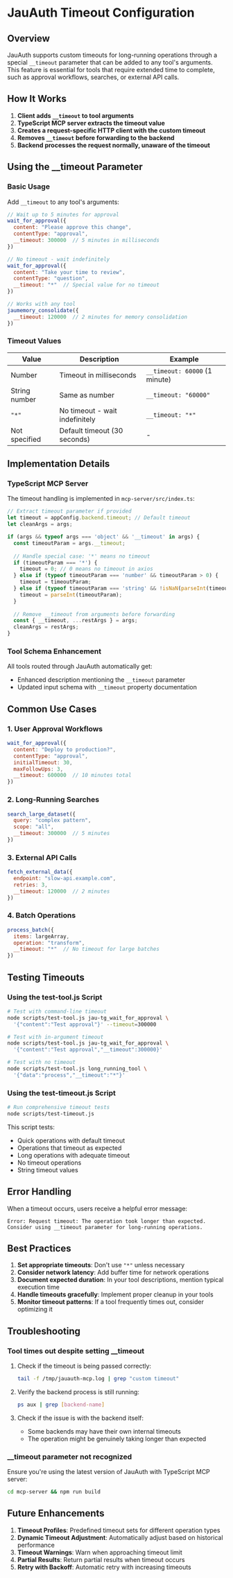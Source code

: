 # JauAuth Timeout Configuration

## Overview

JauAuth supports custom timeouts for long-running operations through a special `__timeout` parameter that can be added to any tool's arguments. This feature is essential for tools that require extended time to complete, such as approval workflows, searches, or external API calls.

## How It Works

1. **Client adds `__timeout` to tool arguments**
2. **TypeScript MCP server extracts the timeout value**
3. **Creates a request-specific HTTP client with the custom timeout**
4. **Removes `__timeout` before forwarding to the backend**
5. **Backend processes the request normally, unaware of the timeout**

## Using the __timeout Parameter

### Basic Usage

Add `__timeout` to any tool's arguments:

```javascript
// Wait up to 5 minutes for approval
wait_for_approval({
  content: "Please approve this change",
  contentType: "approval",
  __timeout: 300000  // 5 minutes in milliseconds
})

// No timeout - wait indefinitely
wait_for_approval({
  content: "Take your time to review",
  contentType: "question",
  __timeout: "*"  // Special value for no timeout
})

// Works with any tool
jaumemory_consolidate({
  __timeout: 120000  // 2 minutes for memory consolidation
})
```

### Timeout Values

| Value | Description | Example |
|-------|-------------|---------|
| Number | Timeout in milliseconds | `__timeout: 60000` (1 minute) |
| String number | Same as number | `__timeout: "60000"` |
| `"*"` | No timeout - wait indefinitely | `__timeout: "*"` |
| Not specified | Default timeout (30 seconds) | - |

## Implementation Details

### TypeScript MCP Server

The timeout handling is implemented in `mcp-server/src/index.ts`:

```typescript
// Extract timeout parameter if provided
let timeout = appConfig.backend.timeout; // Default timeout
let cleanArgs = args;

if (args && typeof args === 'object' && '__timeout' in args) {
  const timeoutParam = args.__timeout;
  
  // Handle special case: '*' means no timeout
  if (timeoutParam === '*') {
    timeout = 0; // 0 means no timeout in axios
  } else if (typeof timeoutParam === 'number' && timeoutParam > 0) {
    timeout = timeoutParam;
  } else if (typeof timeoutParam === 'string' && !isNaN(parseInt(timeoutParam))) {
    timeout = parseInt(timeoutParam);
  }
  
  // Remove __timeout from arguments before forwarding
  const { __timeout, ...restArgs } = args;
  cleanArgs = restArgs;
}
```

### Tool Schema Enhancement

All tools routed through JauAuth automatically get:
- Enhanced description mentioning the `__timeout` parameter
- Updated input schema with `__timeout` property documentation

## Common Use Cases

### 1. User Approval Workflows
```javascript
wait_for_approval({
  content: "Deploy to production?",
  contentType: "approval",
  initialTimeout: 30,
  maxFollowUps: 3,
  __timeout: 600000  // 10 minutes total
})
```

### 2. Long-Running Searches
```javascript
search_large_dataset({
  query: "complex pattern",
  scope: "all",
  __timeout: 300000  // 5 minutes
})
```

### 3. External API Calls
```javascript
fetch_external_data({
  endpoint: "slow-api.example.com",
  retries: 3,
  __timeout: 120000  // 2 minutes
})
```

### 4. Batch Operations
```javascript
process_batch({
  items: largeArray,
  operation: "transform",
  __timeout: "*"  // No timeout for large batches
})
```

## Testing Timeouts

### Using the test-tool.js Script

```bash
# Test with command-line timeout
node scripts/test-tool.js jau-tg_wait_for_approval \
  '{"content":"Test approval"}' --timeout=300000

# Test with in-argument timeout
node scripts/test-tool.js jau-tg_wait_for_approval \
  '{"content":"Test approval","__timeout":300000}'

# Test with no timeout
node scripts/test-tool.js long_running_tool \
  '{"data":"process","__timeout":"*"}'
```

### Using the test-timeout.js Script

```bash
# Run comprehensive timeout tests
node scripts/test-timeout.js
```

This script tests:
- Quick operations with default timeout
- Operations that timeout as expected
- Long operations with adequate timeout
- No timeout operations
- String timeout values

## Error Handling

When a timeout occurs, users receive a helpful error message:

```
Error: Request timeout: The operation took longer than expected. 
Consider using __timeout parameter for long-running operations.
```

## Best Practices

1. **Set appropriate timeouts**: Don't use `"*"` unless necessary
2. **Consider network latency**: Add buffer time for network operations
3. **Document expected duration**: In your tool descriptions, mention typical execution time
4. **Handle timeouts gracefully**: Implement proper cleanup in your tools
5. **Monitor timeout patterns**: If a tool frequently times out, consider optimizing it

## Troubleshooting

### Tool times out despite setting __timeout

1. Check if the timeout is being passed correctly:
   ```bash
   tail -f /tmp/jauauth-mcp.log | grep "custom timeout"
   ```

2. Verify the backend process is still running:
   ```bash
   ps aux | grep [backend-name]
   ```

3. Check if the issue is with the backend itself:
   - Some backends may have their own internal timeouts
   - The operation might be genuinely taking longer than expected

### __timeout parameter not recognized

Ensure you're using the latest version of JauAuth with TypeScript MCP server:
```bash
cd mcp-server && npm run build
```

## Future Enhancements

1. **Timeout Profiles**: Predefined timeout sets for different operation types
2. **Dynamic Timeout Adjustment**: Automatically adjust based on historical performance
3. **Timeout Warnings**: Warn when approaching timeout limit
4. **Partial Results**: Return partial results when timeout occurs
5. **Retry with Backoff**: Automatic retry with increasing timeouts